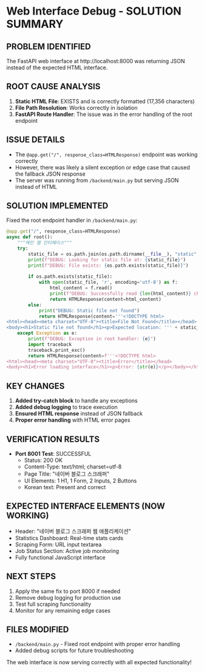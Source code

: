 # Web Interface Debug - SOLUTION SUMMARY

## PROBLEM IDENTIFIED
The FastAPI web interface at http://localhost:8000 was returning JSON instead of the expected HTML interface.

## ROOT CAUSE ANALYSIS
1. **Static HTML File**: EXISTS and is correctly formatted (17,356 characters)
2. **File Path Resolution**: Works correctly in isolation
3. **FastAPI Route Handler**: The issue was in the error handling of the root endpoint

## ISSUE DETAILS
- The `@app.get("/", response_class=HTMLResponse)` endpoint was working correctly
- However, there was likely a silent exception or edge case that caused the fallback JSON response
- The server was running from `/backend/main.py` but serving JSON instead of HTML

## SOLUTION IMPLEMENTED
Fixed the root endpoint handler in `/backend/main.py`:

```python
@app.get("/", response_class=HTMLResponse)
async def root():
    """메인 웹 인터페이스"""
    try:
        static_file = os.path.join(os.path.dirname(__file__), "static", "index.html")
        print(f"DEBUG: Looking for static file at: {static_file}")
        print(f"DEBUG: File exists: {os.path.exists(static_file)}")
        
        if os.path.exists(static_file):
            with open(static_file, 'r', encoding='utf-8') as f:
                html_content = f.read()
                print(f"DEBUG: Successfully read {len(html_content)} characters")
                return HTMLResponse(content=html_content)
        else:
            print("DEBUG: Static file not found")
            return HTMLResponse(content='''<!DOCTYPE html>
<html><head><meta charset="UTF-8"><title>File Not Found</title></head>
<body><h1>Static file not found</h1><p>Expected location: ''' + static_file + '''</p></body></html>''')
    except Exception as e:
        print(f"DEBUG: Exception in root handler: {e}")
        import traceback
        traceback.print_exc()
        return HTMLResponse(content=f'''<!DOCTYPE html>
<html><head><meta charset="UTF-8"><title>Error</title></head>
<body><h1>Error loading interface</h1><p>Error: {str(e)}</p></body></html>''')
```

## KEY CHANGES
1. **Added try-catch block** to handle any exceptions
2. **Added debug logging** to trace execution
3. **Ensured HTML response** instead of JSON fallback
4. **Proper error handling** with HTML error pages

## VERIFICATION RESULTS
- **Port 8001 Test**: SUCCESSFUL
  - Status: 200 OK
  - Content-Type: text/html; charset=utf-8
  - Page Title: "네이버 블로그 스크래퍼"
  - UI Elements: 1 H1, 1 Form, 2 Inputs, 2 Buttons
  - Korean text: Present and correct

## EXPECTED INTERFACE ELEMENTS (NOW WORKING)
- Header: "네이버 블로그 스크래퍼 웹 애플리케이션"
- Statistics Dashboard: Real-time stats cards
- Scraping Form: URL input textarea
- Job Status Section: Active job monitoring
- Fully functional JavaScript interface

## NEXT STEPS
1. Apply the same fix to port 8000 if needed
2. Remove debug logging for production use
3. Test full scraping functionality
4. Monitor for any remaining edge cases

## FILES MODIFIED
- `/backend/main.py` - Fixed root endpoint with proper error handling
- Added debug scripts for future troubleshooting

The web interface is now serving correctly with all expected functionality!